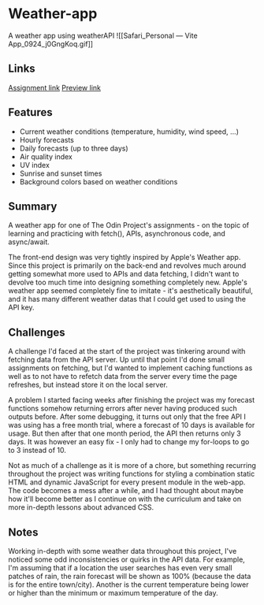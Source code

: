 # Weather-app

A weather app using weatherAPI
![[Safari_Personal — Vite App_0924_j0GngKoq.gif]]

## Links

[Assignment link](https://www.theodinproject.com/lessons/node-path-javascript-weather-app)
[Preview link](https://melowoof.github.io/odin-weather-app/)

## Features

- Current weather conditions (temperature, humidity, wind speed, ...)
- Hourly forecasts
- Daily forecasts (up to three days)
- Air quality index
- UV index
- Sunrise and sunset times
- Background colors based on weather conditions

## Summary

A weather app for one of The Odin Project's assignments - on the topic of learning and practicing with fetch(), APIs, asynchronous code, and async/await.

The front-end design was very tightly inspired by Apple's Weather app. Since this project is primarily on the back-end and revolves much around getting somewhat more used to APIs and data fetching, I didn't want to devolve too much time into designing something completely new. Apple's weather app seemed completely fine to imitate - it's aesthetically beautiful, and it has many different weather datas that I could get used to using the API key.

## Challenges

A challenge I'd faced at the start of the project was tinkering around with fetching data from the API server. Up until that point I'd done small assignments on fetching, but I'd wanted to implement caching functions as well as to not have to refetch data from the server every time the page refreshes, but instead store it on the local server.

A problem I started facing weeks after finishing the project was my forecast functions somehow returning errors after never having produced such outputs before. After some debugging, it turns out only that the free API I was using has a free month trial, where a forecast of 10 days is available for usage. But then after that one month period, the API then returns only 3 days. It was however an easy fix - I only had to change my for-loops to go to 3 instead of 10.

Not as much of a challenge as it is more of a chore, but something recurring throughout the project was writing functions for styling a combination static HTML and dynamic JavaScript for every present module in the web-app. The code becomes a mess after a while, and I had thought about maybe how it'll become better as I continue on with the curriculum and take on more in-depth lessons about advanced CSS.

## Notes

Working in-depth with some weather data throughout this project, I've noticed some odd inconsistencies or quirks in the API data. For example, I'm assuming that if a location the user searches has even very small patches of rain, the rain forecast will be shown as 100% (because the data is for the entire town/city). Another is the current temperature being lower or higher than the minimum or maximum temperature of the day.
